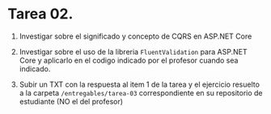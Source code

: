  # Tarea 02.

1. Investigar sobre el significado y concepto de CQRS en ASP.NET Core
2. Investigar sobre el uso de la libreria `FluentValidation` para ASP.NET Core y aplicarlo en el codigo indicado por el profesor cuando sea indicado.


3. Subir un TXT con la respuesta al item 1 de la tarea y el ejercicio resuelto a la carpeta `/entregables/tarea-03` correspondiente en su repositorio de estudiante (NO el del profesor)
